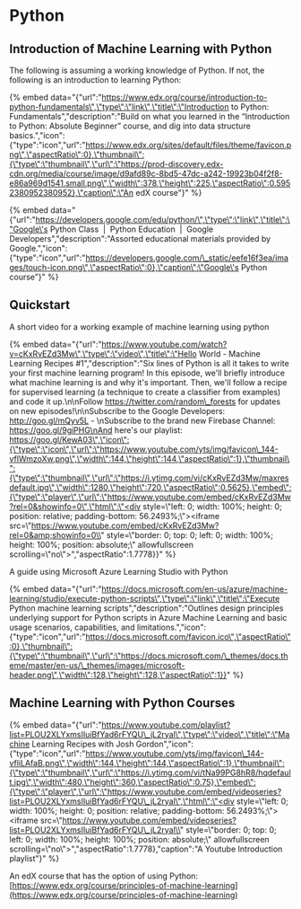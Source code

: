 # Python

## Introduction of Machine Learning with Python

The following is assuming a working knowledge of Python. If not, the following is an introduction to learning Python:

{% embed data="{\"url\":\"https://www.edx.org/course/introduction-to-python-fundamentals\",\"type\":\"link\",\"title\":\"Introduction to Python: Fundamentals\",\"description\":\"Build on what you learned in the &ldquo;Introduction to Python: Absolute Beginner&rdquo; course, and dig into data structure basics.\",\"icon\":{\"type\":\"icon\",\"url\":\"https://www.edx.org/sites/default/files/theme/favicon.png\",\"aspectRatio\":0},\"thumbnail\":{\"type\":\"thumbnail\",\"url\":\"https://prod-discovery.edx-cdn.org/media/course/image/d9afd89c-8bd5-47dc-a242-19923b04f2f8-e86a969d1541.small.png\",\"width\":378,\"height\":225,\"aspectRatio\":0.5952380952380952},\"caption\":\"An edX course\"}" %}

{% embed data="{\"url\":\"https://developers.google.com/edu/python/\",\"type\":\"link\",\"title\":\"Google\'s Python Class  \|  Python Education        \|  Google Developers\",\"description\":\"Assorted educational materials provided by Google.\",\"icon\":{\"type\":\"icon\",\"url\":\"https://developers.google.com/\_static/eefe16f3ea/images/touch-icon.png\",\"aspectRatio\":0},\"caption\":\"Google\'s Python course\"}" %}

## Quickstart

A short video for a working example of machine learning using python

{% embed data="{\"url\":\"https://www.youtube.com/watch?v=cKxRvEZd3Mw\",\"type\":\"video\",\"title\":\"Hello World - Machine Learning Recipes \#1\",\"description\":\"Six lines of Python is all it takes to write your first machine learning program! In this episode, we\'ll briefly introduce what machine learning is and why it\'s important. Then, we\'ll follow a recipe for supervised learning \(a technique to create a classifier from examples\) and code it up.\n\nFollow https://twitter.com/random\_forests for updates on new episodes!\n\nSubscribe to the Google Developers: http://goo.gl/mQyv5L - \nSubscribe to the brand new Firebase Channel: https://goo.gl/9giPHG\nAnd here\'s our playlist: https://goo.gl/KewA03\",\"icon\":{\"type\":\"icon\",\"url\":\"https://www.youtube.com/yts/img/favicon\_144-vflWmzoXw.png\",\"width\":144,\"height\":144,\"aspectRatio\":1},\"thumbnail\":{\"type\":\"thumbnail\",\"url\":\"https://i.ytimg.com/vi/cKxRvEZd3Mw/maxresdefault.jpg\",\"width\":1280,\"height\":720,\"aspectRatio\":0.5625},\"embed\":{\"type\":\"player\",\"url\":\"https://www.youtube.com/embed/cKxRvEZd3Mw?rel=0&showinfo=0\",\"html\":\"<div style=\\"left: 0; width: 100%; height: 0; position: relative; padding-bottom: 56.2493%;\\"><iframe src=\\"https://www.youtube.com/embed/cKxRvEZd3Mw?rel=0&amp;showinfo=0\\" style=\\"border: 0; top: 0; left: 0; width: 100%; height: 100%; position: absolute;\\" allowfullscreen scrolling=\\"no\\"></iframe></div>\",\"aspectRatio\":1.7778}}" %}



A guide using Microsoft Azure Learning Studio with Python

{% embed data="{\"url\":\"https://docs.microsoft.com/en-us/azure/machine-learning/studio/execute-python-scripts\",\"type\":\"link\",\"title\":\"Execute Python machine learning scripts\",\"description\":\"Outlines design principles underlying support for Python scripts in Azure Machine Learning and basic usage scenarios, capabilities, and limitations.\",\"icon\":{\"type\":\"icon\",\"url\":\"https://docs.microsoft.com/favicon.ico\",\"aspectRatio\":0},\"thumbnail\":{\"type\":\"thumbnail\",\"url\":\"https://docs.microsoft.com/\_themes/docs.theme/master/en-us/\_themes/images/microsoft-header.png\",\"width\":128,\"height\":128,\"aspectRatio\":1}}" %}



## Machine Learning with Python Courses

{% embed data="{\"url\":\"https://www.youtube.com/playlist?list=PLOU2XLYxmsIIuiBfYad6rFYQU\_jL2ryal\",\"type\":\"video\",\"title\":\"Machine Learning Recipes with Josh Gordon\",\"icon\":{\"type\":\"icon\",\"url\":\"https://www.youtube.com/yts/img/favicon\_144-vfliLAfaB.png\",\"width\":144,\"height\":144,\"aspectRatio\":1},\"thumbnail\":{\"type\":\"thumbnail\",\"url\":\"https://i.ytimg.com/vi/tNa99PG8hR8/hqdefault.jpg\",\"width\":480,\"height\":360,\"aspectRatio\":0.75},\"embed\":{\"type\":\"player\",\"url\":\"https://www.youtube.com/embed/videoseries?list=PLOU2XLYxmsIIuiBfYad6rFYQU\_jL2ryal\",\"html\":\"<div style=\\"left: 0; width: 100%; height: 0; position: relative; padding-bottom: 56.2493%;\\"><iframe src=\\"https://www.youtube.com/embed/videoseries?list=PLOU2XLYxmsIIuiBfYad6rFYQU\_jL2ryal\\" style=\\"border: 0; top: 0; left: 0; width: 100%; height: 100%; position: absolute;\\" allowfullscreen scrolling=\\"no\\"></iframe></div>\",\"aspectRatio\":1.7778},\"caption\":\"A Youtube Introduction playlist\"}" %}

An edX course that has the option of using Python: [https://www.edx.org/course/principles-of-machine-learning](https://www.edx.org/course/principles-of-machine-learning)





